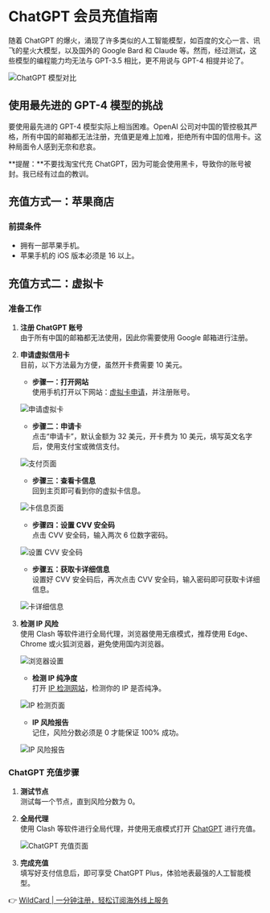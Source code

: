 # ChatGPT 会员充值指南

随着 ChatGPT 的爆火，涌现了许多类似的人工智能模型，如百度的文心一言、讯飞的星火大模型，以及国外的 Google Bard 和 Claude 等。然而，经过测试，这些模型的编程能力均无法与 GPT-3.5 相比，更不用说与 GPT-4 相提并论了。

![ChatGPT 模型对比](https://bbtdd.com/img/6295388799.webp)

## 使用最先进的 GPT-4 模型的挑战

要使用最先进的 GPT-4 模型实际上相当困难。OpenAI 公司对中国的管控极其严格，所有中国的邮箱都无法注册，充值更是难上加难，拒绝所有中国的信用卡。这种局面令人感到无奈和悲哀。

**提醒：**不要找淘宝代充 ChatGPT，因为可能会使用黑卡，导致你的账号被封。我已经有过血的教训。

## 充值方式一：苹果商店

### 前提条件

- 拥有一部苹果手机。
- 苹果手机的 iOS 版本必须是 16 以上。

## 充值方式二：虚拟卡

### 准备工作

1. **注册 ChatGPT 账号**  
   由于所有中国的邮箱都无法使用，因此你需要使用 Google 邮箱进行注册。

2. **申请虚拟信用卡**  
   目前，以下方法最为方便，虽然开卡费需要 10 美元。

   - **步骤一：打开网站**  
     使用手机打开以下网站：[虚拟卡申请](https://gpt.fomepay.com/#/pages/login/index?d=551020)，并注册账号。
   
   ![申请虚拟卡](https://bbtdd.com/img/95336599382.webp)

   - **步骤二：申请卡**  
     点击“申请卡”，默认金额为 32 美元，开卡费为 10 美元，填写英文名字后，使用支付宝或微信支付。

   ![支付页面](https://bbtdd.com/img/585541671966.webp)

   - **步骤三：查看卡信息**  
     回到主页即可看到你的虚拟卡信息。

   ![卡信息页面](https://bbtdd.com/img/7139755692.webp)

   - **步骤四：设置 CVV 安全码**  
     点击 CVV 安全码，输入两次 6 位数字密码。

   ![设置 CVV 安全码](https://bbtdd.com/img/929663651.webp)

   - **步骤五：获取卡详细信息**  
     设置好 CVV 安全码后，再次点击 CVV 安全码，输入密码即可获取卡详细信息。

   ![卡详细信息](https://bbtdd.com/img/060272953290.webp)

3. **检测 IP 风险**  
   使用 Clash 等软件进行全局代理，浏览器使用无痕模式，推荐使用 Edge、Chrome 或火狐浏览器，避免使用国内浏览器。

   ![浏览器设置](https://bbtdd.com/img/90732564323317.webp)

   - **检测 IP 纯净度**  
     打开 [IP 检测网站](https://scamalytics.com/)，检测你的 IP 是否纯净。

   ![IP 检测页面](https://bbtdd.com/img/5644363161.webp)

   - **IP 风险报告**  
     记住，风险分数必须是 0 才能保证 100% 成功。

   ![IP 风险报告](https://bbtdd.com/img/3323313859848.webp)

### ChatGPT 充值步骤

1. **测试节点**  
   测试每一个节点，直到风险分数为 0。
   
2. **全局代理**  
   使用 Clash 等软件进行全局代理，并使用无痕模式打开 [ChatGPT](https://chat.openai.com/) 进行充值。

   ![ChatGPT 充值页面](https://bbtdd.com/img/61548585644400.webp)

3. **完成充值**  
   填写好支付信息后，即可享受 ChatGPT Plus，体验地表最强的人工智能模型。

👉 [WildCard | 一分钟注册，轻松订阅海外线上服务](https://bbtdd.com/WildCard)